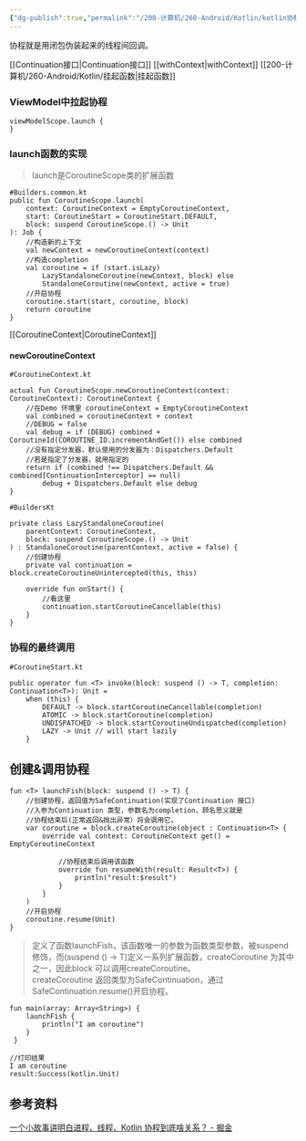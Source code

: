 ```yaml
---
{"dg-publish":true,"permalink":"/200-计算机/260-Android/Kotlin/kotlin协程/","tags":["kotlin/协程"],"noteIcon":""}
---
```


协程就是用闭包伪装起来的线程间回调。

[[Continuation接口\|Continuation接口]]
[[withContext\|withContext]]
[[200-计算机/260-Android/Kotlin/挂起函数\|挂起函数]]

### ViewModel中拉起协程

```
viewModelScope.launch {
}
```


### launch函数的实现
>launch是CoroutineScope类的扩展函数

```
#Builders.common.kt
public fun CoroutineScope.launch(
    context: CoroutineContext = EmptyCoroutineContext,
    start: CoroutineStart = CoroutineStart.DEFAULT,
    block: suspend CoroutineScope.() -> Unit
): Job {
    //构造新的上下文
    val newContext = newCoroutineContext(context)
    //构造completion
    val coroutine = if (start.isLazy)
        LazyStandaloneCoroutine(newContext, block) else
        StandaloneCoroutine(newContext, active = true)
    //开启协程
    coroutine.start(start, coroutine, block)
    return coroutine
}

```


[[CoroutineContext\|CoroutineContext]]
#### newCoroutineContext
```
#CoroutineContext.kt

actual fun CoroutineScope.newCoroutineContext(context: CoroutineContext): CoroutineContext {
    //在Demo 环境里 coroutineContext = EmptyCoroutineContext
    val combined = coroutineContext + context
    //DEBUG = false
    val debug = if (DEBUG) combined + CoroutineId(COROUTINE_ID.incrementAndGet()) else combined
    //没有指定分发器，默认使用的分发器为：Dispatchers.Default
    //若是指定了分发器，就用指定的
    return if (combined !== Dispatchers.Default && combined[ContinuationInterceptor] == null)
        debug + Dispatchers.Default else debug
}

```



```
#BuildersKt

private class LazyStandaloneCoroutine(  
    parentContext: CoroutineContext,  
    block: suspend CoroutineScope.() -> Unit  
) : StandaloneCoroutine(parentContext, active = false) {  
	//创建协程
    private val continuation = block.createCoroutineUnintercepted(this, this)  
  
    override fun onStart() {  
	    //看这里
        continuation.startCoroutineCancellable(this)  
    }  
}
```


### 协程的最终调用
```
#CoroutineStart.kt

public operator fun <T> invoke(block: suspend () -> T, completion: Continuation<T>): Unit =  
    when (this) {  
        DEFAULT -> block.startCoroutineCancellable(completion)  
        ATOMIC -> block.startCoroutine(completion)  
        UNDISPATCHED -> block.startCoroutineUndispatched(completion)  
        LAZY -> Unit // will start lazily  
    }
```

## 创建&调用协程

```
fun <T> launchFish(block: suspend () -> T) { 
	//创建协程，返回值为SafeContinuation(实现了Continuation 接口) 
	//入参为Continuation 类型，参数名为completion，顾名思义就是 
	//协程结束后(正常返回&抛出异常）将会调用它。 
	var coroutine = block.createCoroutine(object : Continuation<T> { 
		override val context: CoroutineContext get() = EmptyCoroutineContext 
		
			//协程结束后调用该函数 
			override fun resumeWith(result: Result<T>) {
				println("result:$result") 
			} 
		}
	)
	//开启协程 
	coroutine.resume(Unit) 
}

```

>定义了函数launchFish，该函数唯一的参数为函数类型参数，被suspend 修饰，而(suspend () -> T)定义一系列扩展函数，createCoroutine 为其中之一，因此block 可以调用createCoroutine。  
createCoroutine 返回类型为SafeContinuation，通过SafeContinuation.resume()开启协程。



```
fun main(array: Array<String>) { 
	launchFish { 
		println("I am coroutine") 
	}
 }

//打印结果
I am coroutine
result:Success(kotlin.Unit)
```


## 参考资料
[一个小故事讲明白进程、线程、Kotlin 协程到底啥关系？ - 掘金](https://juejin.cn/post/7108651566806073380)
